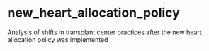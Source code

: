 # new_heart_allocation_policy
Analysis of shifts in transplant center practices after the new heart allocation policy was implemented
